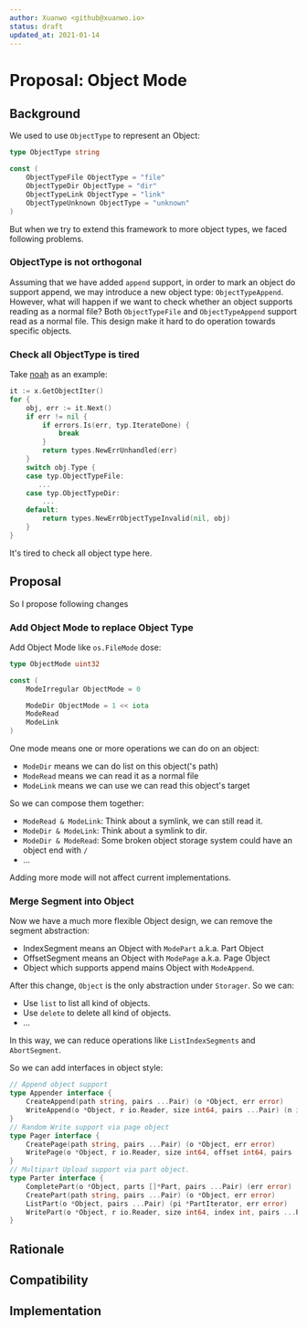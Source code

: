 ```yaml
---
author: Xuanwo <github@xuanwo.io>
status: draft
updated_at: 2021-01-14
---
```


# Proposal: Object Mode

## Background

We used to use `ObjectType` to represent an Object:

```go
type ObjectType string

const (
	ObjectTypeFile ObjectType = "file"
	ObjectTypeDir ObjectType = "dir"
	ObjectTypeLink ObjectType = "link"
	ObjectTypeUnknown ObjectType = "unknown"
)
```

But when we try to extend this framework to more object types, we faced following problems.

### ObjectType is not orthogonal

Assuming that we have added `append` support, in order to mark an object do support append, we may introduce a new object type: `ObjectTypeAppend`. However, what will happen if we want to check whether an object supports reading as a normal file? Both 
`ObjectTypeFile` and `ObjectTypeAppend` support read as a normal file. This design make it hard to do operation towards specific objects.

### Check all ObjectType is tired

Take [noah](https://github.com/qingstor/noah) as an example:

```go
it := x.GetObjectIter()
for {
    obj, err := it.Next()
    if err != nil {
        if errors.Is(err, typ.IterateDone) {
            break
        }
        return types.NewErrUnhandled(err)
    }
    switch obj.Type {
    case typ.ObjectTypeFile:
       ...
    case typ.ObjectTypeDir:
        ...
    default:
        return types.NewErrObjectTypeInvalid(nil, obj)
    }
}
```

It's tired to check all object type here.

## Proposal

So I propose following changes

### Add Object Mode to replace Object Type

Add Object Mode like `os.FileMode` dose:

```go
type ObjectMode uint32

const (
	ModeIrregular ObjectMode = 0

	ModeDir ObjectMode = 1 << iota
	ModeRead
	ModeLink
)
```

One mode means one or more operations we can do on an object: 

- `ModeDir` means we can do list on this object('s path)
- `ModeRead` means we can read it as a normal file
- `ModeLink` means we can use we can read this object's target

So we can compose them together:

- `ModeRead & ModeLink`: Think about a symlink, we can still read it.
- `ModeDir & ModeLink`: Think about a symlink to dir.
- `ModeDir & ModeRead`: Some broken object storage system could have an object end with `/`
- ...

Adding more mode will not affect current implementations.

### Merge Segment into Object

Now we have a much more flexible Object design, we can remove the segment abstraction:

- IndexSegment means an Object with `ModePart` a.k.a. Part Object
- OffsetSegment means an Object with `ModePage` a.k.a. Page Object
- Object which supports append mains Object with `ModeAppend`.

After this change, `Object` is the only abstraction under `Storager`. So we can:

- Use `list` to list all kind of objects.
- Use `delete` to delete all kind of objects.
- ...

In this way, we can reduce operations like `ListIndexSegments` and `AbortSegment`.

So we can add interfaces in object style:

```go
// Append object support
type Appender interface {
	CreateAppend(path string, pairs ...Pair) (o *Object, err error)
	WriteAppend(o *Object, r io.Reader, size int64, pairs ...Pair) (n int64, err error)
}
// Random Write support via page object
type Pager interface {
	CreatePage(path string, pairs ...Pair) (o *Object, err error)
	WritePage(o *Object, r io.Reader, size int64, offset int64, pairs ...Pair) (n int64, err error)
}
// Multipart Upload support via part object.
type Parter interface {
	CompletePart(o *Object, parts []*Part, pairs ...Pair) (err error)
	CreatePart(path string, pairs ...Pair) (o *Object, err error)
	ListPart(o *Object, pairs ...Pair) (pi *PartIterator, err error)
	WritePart(o *Object, r io.Reader, size int64, index int, pairs ...Pair) (n int64, err error)
}
```

## Rationale

<TODO>

## Compatibility

<TODO>

## Implementation

<TODO>
